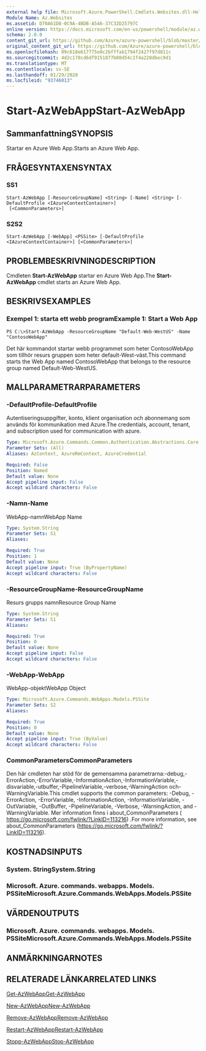 ```yaml
---
external help file: Microsoft.Azure.PowerShell.Cmdlets.Websites.dll-Help.xml
Module Name: Az.Websites
ms.assetid: D70A61D8-0C9A-4BDB-A546-37C32D25797C
online version: https://docs.microsoft.com/en-us/powershell/module/az.websites/start-azwebapp
schema: 2.0.0
content_git_url: https://github.com/Azure/azure-powershell/blob/master/src/Websites/Websites/help/Start-AzWebApp.md
original_content_git_url: https://github.com/Azure/azure-powershell/blob/master/src/Websites/Websites/help/Start-AzWebApp.md
ms.openlocfilehash: 09c618e617775e0c2bfffab1794f2427f97d811c
ms.sourcegitcommit: 4d2c178cd6df9151877b08d54c1f4a228dbec9d1
ms.translationtype: MT
ms.contentlocale: sv-SE
ms.lasthandoff: 01/29/2020
ms.locfileid: "93746013"
---
```

# <span data-ttu-id="07bf2-101">Start-AzWebApp</span><span class="sxs-lookup"><span data-stu-id="07bf2-101">Start-AzWebApp</span></span>

## <span data-ttu-id="07bf2-102">Sammanfattning</span><span class="sxs-lookup"><span data-stu-id="07bf2-102">SYNOPSIS</span></span>
<span data-ttu-id="07bf2-103">Startar en Azure Web App.</span><span class="sxs-lookup"><span data-stu-id="07bf2-103">Starts an Azure Web App.</span></span>

## <span data-ttu-id="07bf2-104">FRÅGESYNTAXEN</span><span class="sxs-lookup"><span data-stu-id="07bf2-104">SYNTAX</span></span>

### <span data-ttu-id="07bf2-105">S</span><span class="sxs-lookup"><span data-stu-id="07bf2-105">S1</span></span>
```
Start-AzWebApp [-ResourceGroupName] <String> [-Name] <String> [-DefaultProfile <IAzureContextContainer>]
 [<CommonParameters>]
```

### <span data-ttu-id="07bf2-106">S2</span><span class="sxs-lookup"><span data-stu-id="07bf2-106">S2</span></span>
```
Start-AzWebApp [-WebApp] <PSSite> [-DefaultProfile <IAzureContextContainer>] [<CommonParameters>]
```

## <span data-ttu-id="07bf2-107">PROBLEMBESKRIVNING</span><span class="sxs-lookup"><span data-stu-id="07bf2-107">DESCRIPTION</span></span>
<span data-ttu-id="07bf2-108">Cmdleten **Start-AzWebApp** startar en Azure Web App.</span><span class="sxs-lookup"><span data-stu-id="07bf2-108">The **Start-AzWebApp** cmdlet starts an Azure Web App.</span></span>

## <span data-ttu-id="07bf2-109">BESKRIVS</span><span class="sxs-lookup"><span data-stu-id="07bf2-109">EXAMPLES</span></span>

### <span data-ttu-id="07bf2-110">Exempel 1: starta ett webb program</span><span class="sxs-lookup"><span data-stu-id="07bf2-110">Example 1: Start a Web App</span></span>
```
PS C:\>Start-AzWebApp -ResourceGroupName "Default-Web-WestUS" -Name "ContosoWebApp"
```

<span data-ttu-id="07bf2-111">Det här kommandot startar webb programmet som heter ContosoWebApp som tillhör resurs gruppen som heter default-West-väst.</span><span class="sxs-lookup"><span data-stu-id="07bf2-111">This command starts the Web App named ContosoWebApp that belongs to the resource group named Default-Web-WestUS.</span></span>

## <span data-ttu-id="07bf2-112">MALLPARAMETRAR</span><span class="sxs-lookup"><span data-stu-id="07bf2-112">PARAMETERS</span></span>

### <span data-ttu-id="07bf2-113">-DefaultProfile</span><span class="sxs-lookup"><span data-stu-id="07bf2-113">-DefaultProfile</span></span>
<span data-ttu-id="07bf2-114">Autentiseringsuppgifter, konto, klient organisation och abonnemang som används för kommunikation med Azure.</span><span class="sxs-lookup"><span data-stu-id="07bf2-114">The credentials, account, tenant, and subscription used for communication with azure.</span></span>

```yaml
Type: Microsoft.Azure.Commands.Common.Authentication.Abstractions.Core.IAzureContextContainer
Parameter Sets: (All)
Aliases: AzContext, AzureRmContext, AzureCredential

Required: False
Position: Named
Default value: None
Accept pipeline input: False
Accept wildcard characters: False
```

### <span data-ttu-id="07bf2-115">-Namn</span><span class="sxs-lookup"><span data-stu-id="07bf2-115">-Name</span></span>
<span data-ttu-id="07bf2-116">WebApp-namn</span><span class="sxs-lookup"><span data-stu-id="07bf2-116">WebApp Name</span></span>

```yaml
Type: System.String
Parameter Sets: S1
Aliases:

Required: True
Position: 1
Default value: None
Accept pipeline input: True (ByPropertyName)
Accept wildcard characters: False
```

### <span data-ttu-id="07bf2-117">-ResourceGroupName</span><span class="sxs-lookup"><span data-stu-id="07bf2-117">-ResourceGroupName</span></span>
<span data-ttu-id="07bf2-118">Resurs grupps namn</span><span class="sxs-lookup"><span data-stu-id="07bf2-118">Resource Group Name</span></span>

```yaml
Type: System.String
Parameter Sets: S1
Aliases:

Required: True
Position: 0
Default value: None
Accept pipeline input: False
Accept wildcard characters: False
```

### <span data-ttu-id="07bf2-119">-WebApp</span><span class="sxs-lookup"><span data-stu-id="07bf2-119">-WebApp</span></span>
<span data-ttu-id="07bf2-120">WebApp-objekt</span><span class="sxs-lookup"><span data-stu-id="07bf2-120">WebApp Object</span></span>

```yaml
Type: Microsoft.Azure.Commands.WebApps.Models.PSSite
Parameter Sets: S2
Aliases:

Required: True
Position: 0
Default value: None
Accept pipeline input: True (ByValue)
Accept wildcard characters: False
```

### <span data-ttu-id="07bf2-121">CommonParameters</span><span class="sxs-lookup"><span data-stu-id="07bf2-121">CommonParameters</span></span>
<span data-ttu-id="07bf2-122">Den här cmdleten har stöd för de gemensamma parametrarna:-debug,-ErrorAction,-ErrorVariable,-InformationAction,-InformationVariable,-disvariable,-utbuffer,-PipelineVariable,-verbose,-WarningAction och-WarningVariable.</span><span class="sxs-lookup"><span data-stu-id="07bf2-122">This cmdlet supports the common parameters: -Debug, -ErrorAction, -ErrorVariable, -InformationAction, -InformationVariable, -OutVariable, -OutBuffer, -PipelineVariable, -Verbose, -WarningAction, and -WarningVariable.</span></span> <span data-ttu-id="07bf2-123">Mer information finns i about_CommonParameters ( https://go.microsoft.com/fwlink/?LinkID=113216) .</span><span class="sxs-lookup"><span data-stu-id="07bf2-123">For more information, see about_CommonParameters (https://go.microsoft.com/fwlink/?LinkID=113216).</span></span>

## <span data-ttu-id="07bf2-124">KOSTNADS</span><span class="sxs-lookup"><span data-stu-id="07bf2-124">INPUTS</span></span>

### <span data-ttu-id="07bf2-125">System. String</span><span class="sxs-lookup"><span data-stu-id="07bf2-125">System.String</span></span>

### <span data-ttu-id="07bf2-126">Microsoft. Azure. commands. webapps. Models. PSSite</span><span class="sxs-lookup"><span data-stu-id="07bf2-126">Microsoft.Azure.Commands.WebApps.Models.PSSite</span></span>

## <span data-ttu-id="07bf2-127">VÄRDEN</span><span class="sxs-lookup"><span data-stu-id="07bf2-127">OUTPUTS</span></span>

### <span data-ttu-id="07bf2-128">Microsoft. Azure. commands. webapps. Models. PSSite</span><span class="sxs-lookup"><span data-stu-id="07bf2-128">Microsoft.Azure.Commands.WebApps.Models.PSSite</span></span>

## <span data-ttu-id="07bf2-129">ANMÄRKNINGAR</span><span class="sxs-lookup"><span data-stu-id="07bf2-129">NOTES</span></span>

## <span data-ttu-id="07bf2-130">RELATERADE LÄNKAR</span><span class="sxs-lookup"><span data-stu-id="07bf2-130">RELATED LINKS</span></span>

[<span data-ttu-id="07bf2-131">Get-AzWebApp</span><span class="sxs-lookup"><span data-stu-id="07bf2-131">Get-AzWebApp</span></span>](./Get-AzWebApp.md)

[<span data-ttu-id="07bf2-132">New-AzWebApp</span><span class="sxs-lookup"><span data-stu-id="07bf2-132">New-AzWebApp</span></span>](./New-AzWebApp.md)

[<span data-ttu-id="07bf2-133">Remove-AzWebApp</span><span class="sxs-lookup"><span data-stu-id="07bf2-133">Remove-AzWebApp</span></span>](./Remove-AzWebApp.md)

[<span data-ttu-id="07bf2-134">Restart-AzWebApp</span><span class="sxs-lookup"><span data-stu-id="07bf2-134">Restart-AzWebApp</span></span>](./Restart-AzWebApp.md)

[<span data-ttu-id="07bf2-135">Stopp-AzWebApp</span><span class="sxs-lookup"><span data-stu-id="07bf2-135">Stop-AzWebApp</span></span>](./Stop-AzWebApp.md)


